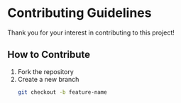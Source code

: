 # Contributing Guidelines

Thank you for your interest in contributing to this project!

## How to Contribute
1. Fork the repository  
2. Create a new branch  
   ```bash
   git checkout -b feature-name
